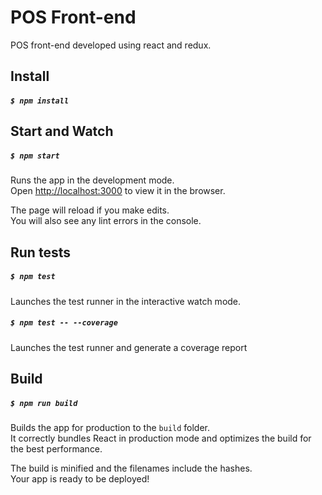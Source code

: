 # POS Front-end

POS front-end developed using react and redux.

## Install

##### ```$ npm install```

## Start and Watch

##### ```$ npm start```

Runs the app in the development mode.<br>
Open [http://localhost:3000](http://localhost:3000) to view it in the browser.

The page will reload if you make edits.<br>
You will also see any lint errors in the console.

## Run tests

##### ```$ npm test```

Launches the test runner in the interactive watch mode.<br>

##### ```$ npm test -- --coverage```

Launches the test runner and generate a coverage report<br>

## Build

##### ```$ npm run build```

Builds the app for production to the `build` folder.<br>
It correctly bundles React in production mode and optimizes the build for the best performance.

The build is minified and the filenames include the hashes.<br>
Your app is ready to be deployed!
